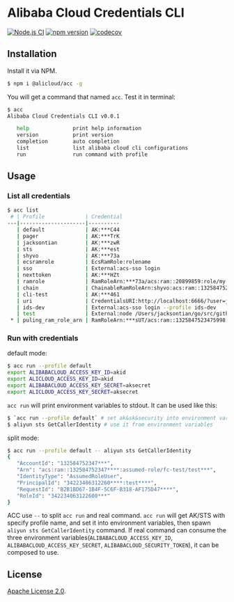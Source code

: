 # Alibaba Cloud Credentials CLI

[![Node.js CI](https://github.com/aliyun/alibabacloud-credentials-cli/actions/workflows/node.js.yml/badge.svg)](https://github.com/aliyun/alibabacloud-credentials-cli/actions/workflows/node.js.yml)
[![npm version](https://badge.fury.io/js/@alicloud%2Facc.svg)](https://badge.fury.io/js/@alicloud%2Facc)
[![codecov](https://codecov.io/gh/aliyun/alibabacloud-credentials-cli/branch/master/graph/badge.svg?token=HNU0V3KSRJ)](https://codecov.io/gh/aliyun/alibabacloud-credentials-cli)

## Installation

Install it via NPM.

```sh
$ npm i @alicloud/acc -g
```

You will get a command that named `acc`. Test it in terminal:

```sh
$ acc
Alibaba Cloud Credentials CLI v0.0.1

   help              print help information
   version           print version
   completion        auto completion
   list              list alibaba cloud cli configurations
   run               run command with profile
```

## Usage

### List all credentials

```sh
$ acc list
 # | Profile             | Credential 
---|---------------------|----------
   | default             | AK:***C44
   | pager               | AK:***TrK
   | jacksontian         | AK:***zwR
   | sts                 | AK:***est
   | shyvo               | AK:***73a
   | ecsramrole          | EcsRamRole:rolename
   | sso                 | External:acs-sso login
   | nexttoken           | AK:***HZt
   | ramrole             | RamRoleArn:***73a/acs:ram::20899859:role/my
   | chain               | ChainableRamRoleArn:shyvo:acs:ram::1325847523475998:role/read-ecs
   | cli-test            | AK:***461
   | uri                 | CredentialsURI:http://localhost:6666/?user=jacksontian
   | ids-dev             | External:acs-sso login --profile ids-dev
   | test                | External:node /Users/jacksontian/go/src/github.com/aliyun/aliyun-cli/test.js
 * | puling_ram_role_arn | RamRoleArn:***sUT/acs:ram::1325847523475998:role/fc-test
```

### Run with credentials

default mode:

```sh
$ acc run --profile default
export ALIBABACLOUD_ACCESS_KEY_ID=akid
export ALICLOUD_ACCESS_KEY_ID=akid
export ALIBABACLOUD_ACCESS_KEY_SECRET=aksecret
export ALICLOUD_ACCESS_KEY_SECRET=aksecret
```

`acc run` will print environment variables to stdout. It can be used like this:

```sh
$ `acc run --profile default` # set ak&sk&security into environment variables
$ aliyun sts GetCallerIdentity # use it from environment variables
```

split mode:

```sh
$ acc run --profile default -- aliyun sts GetCallerIdentity
{
   "AccountId": "132584752347***",
   "Arn": "acs:ram::132584752347****:assumed-role/fc-test/test***",
   "IdentityType": "AssumedRoleUser",
   "PrincipalId": "34223406312260****:test****",
   "RequestId": "B2B1BD67-1B4F-5C6F-B318-AF175D47****",
   "RoleId": "342234063122600***"
}
```

ACC use `--` to split `acc run` and real command. `acc run` will get AK/STS with specify profile name, and set it
into environment variables, then spawn `aliyun sts GetCallerIdentity` command. If real command can consume the three
environment variables(`ALIBABACLOUD_ACCESS_KEY_ID`, `ALIBABACLOUD_ACCESS_KEY_SECRET`, `ALIBABACLOUD_SECURITY_TOKEN`),
it can be composed to use.

## License
[Apache License 2.0](./License).
